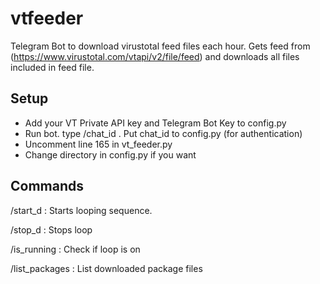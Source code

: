 # vtfeeder

Telegram Bot to download virustotal feed files each hour.
Gets feed from (https://www.virustotal.com/vtapi/v2/file/feed) and downloads all files included in feed file. 

## Setup

- Add your VT Private API key and Telegram Bot Key to config.py
- Run bot. type /chat_id . Put chat_id to config.py (for authentication)
- Uncomment line 165 in vt_feeder.py
- Change directory in config.py if you want

## Commands 

/start_d : Starts looping sequence.

/stop_d : Stops loop

/is_running : Check if loop is on

/list_packages : List downloaded package files
